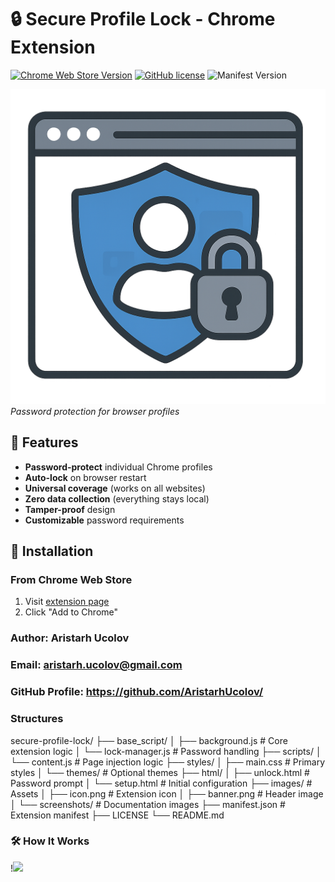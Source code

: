 # 🔒 Secure Profile Lock - Chrome Extension

[![Chrome Web Store Version](https://img.shields.io/chrome-web-store/v/your-extension-id?color=blue)](https://chrome.google.com/webstore/detail/aonieimkkkiknekpipfblglanjganbol/preview)
[![GitHub license](https://img.shields.io/badge/license-MIT-green)](https://github.com/AristarhUcolov/Browser-Profiles-Authentication-Secure-Profile-Lock/LICENSE)
![Manifest Version](https://img.shields.io/badge/manifest-v3-important)

![Extension Screenshot](/images/icon.png)  
*Password protection for browser profiles*

## 🌟 Features

- **Password-protect** individual Chrome profiles
- **Auto-lock** on browser restart
- **Universal coverage** (works on all websites)
- **Zero data collection** (everything stays local)
- **Tamper-proof** design
- **Customizable** password requirements

## 🚀 Installation

### From Chrome Web Store
1. Visit [extension page](https://chrome.google.com/webstore/detail/secure-profile-lock/your-extension-id)
2. Click "Add to Chrome"

### Author: Aristarh Ucolov
### Email: aristarh.ucolov@gmail.com
### GitHub Profile: https://github.com/AristarhUcolov/

### Structures
secure-profile-lock/
├── base_script/
│   ├── background.js       # Core extension logic
│   └── lock-manager.js     # Password handling
├── scripts/
│   └── content.js          # Page injection logic
├── styles/
│   ├── main.css            # Primary styles
│   └── themes/             # Optional themes
├── html/
│   ├── unlock.html         # Password prompt
│   └── setup.html          # Initial configuration
├── images/                 # Assets
│   ├── icon.png            # Extension icon
│   ├── banner.png          # Header image
│   └── screenshots/        # Documentation images
├── manifest.json           # Extension manifest
├── LICENSE
└── README.md
### 🛠️ How It Works

!<img src="https://github.com/user-attachments/assets/ca3446d7-0586-4570-b5bb-3a382422a362" width="500">

